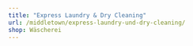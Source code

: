 ```yaml
---
title: "Express Laundry & Dry Cleaning"
url: /middletown/express-laundry-und-dry-cleaning/
shop: Wäscherei
---
```

